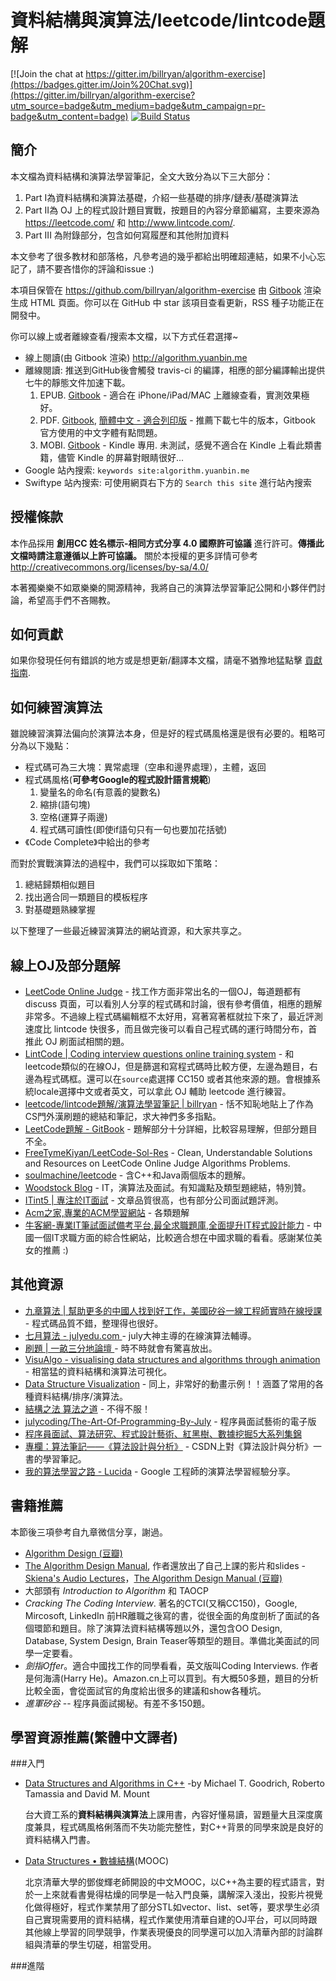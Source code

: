 # 資料結構與演算法/leetcode/lintcode題解

[![Join the chat at https://gitter.im/billryan/algorithm-exercise](https://badges.gitter.im/Join%20Chat.svg)](https://gitter.im/billryan/algorithm-exercise?utm_source=badge&utm_medium=badge&utm_campaign=pr-badge&utm_content=badge) [![Build Status](https://travis-ci.org/billryan/algorithm-exercise.svg?branch=master)](https://travis-ci.org/billryan/algorithm-exercise)

## 簡介


本文檔為資料結構和演算法學習筆記，全文大致分為以下三大部分：

1. Part I為資料結構和演算法基礎，介紹一些基礎的排序/鏈表/基礎演算法
2. Part II為 OJ 上的程式設計題目實戰，按題目的內容分章節編寫，主要來源為 <https://leetcode.com/> 和 <http://www.lintcode.com/>.
3. Part III 為附錄部分，包含如何寫履歷和其他附加資料

本文參考了很多教材和部落格，凡參考過的幾乎都給出明確超連結，如果不小心忘記了，請不要吝惜你的評論和issue :)

本項目保管在 <https://github.com/billryan/algorithm-exercise> 由 [Gitbook](https://www.gitbook.com/book/yuanbin/algorithm/details) 渲染生成 HTML 頁面。你可以在 GitHub 中 star 該項目查看更新，RSS 種子功能正在開發中。

你可以線上或者離線查看/搜索本文檔，以下方式任君選擇~

- 線上閱讀(由 Gitbook 渲染) <http://algorithm.yuanbin.me>
- 離線閱讀: 推送到GitHub後會觸發 travis-ci 的編譯，相應的部分編譯輸出提供七牛的靜態文件加速下載。
    1. EPUB. [Gitbook](https://www.gitbook.com/download/epub/book/yuanbin/algorithm) - 適合在 iPhone/iPad/MAC 上離線查看，實測效果極好。
    2. PDF. [Gitbook](https://www.gitbook.com/download/pdf/book/yuanbin/algorithm), [簡體中文 - 適合列印版](http://docs4bill.qiniudn.com/doc/algorithm_zh-cn_billryan_print.pdf) - 推薦下載七牛的版本，Gitbook 官方使用的中文字體有點問題。
    3. MOBI. [Gitbook](https://www.gitbook.com/download/mobi/book/yuanbin/algorithm) - Kindle 專用. 未測試，感覺不適合在 Kindle 上看此類書籍，儘管 Kindle 的屏幕對眼睛很好...
- Google 站內搜索: `keywords site:algorithm.yuanbin.me`
- Swiftype 站內搜索: 可使用網頁右下方的 `Search this site` 進行站內搜索

## 授權條款

本作品採用 **創用CC 姓名標示-相同方式分享 4.0 國際許可協議**  進行許可。**傳播此文檔時請注意遵循以上許可協議。** 關於本授權的更多詳情可參考 <http://creativecommons.org/licenses/by-sa/4.0/>

本著獨樂樂不如眾樂樂的開源精神，我將自己的演算法學習筆記公開和小夥伴們討論，希望高手們不吝賜教。

## 如何貢獻

如果你發現任何有錯誤的地方或是想更新/翻譯本文檔，請毫不猶豫地猛點擊 [貢獻指南](https://github.com/billryan/algorithm-exercise/blob/master/contributing_zh-tw.md).

## 如何練習演算法

雖說練習演算法偏向於演算法本身，但是好的程式碼風格還是很有必要的。粗略可分為以下幾點：

- 程式碼可為三大塊：異常處理（空串和邊界處理），主體，返回
- 程式碼風格(**可參考Google的程式設計語言規範**)
    1. 變量名的命名(有意義的變數名)
    2. 縮排(語句塊)
    3. 空格(運算子兩邊)
    4. 程式碼可讀性(即使if語句只有一句也要加花括號)
- 《Code Complete》中給出的參考

而對於實戰演算法的過程中，我們可以採取如下策略：

1. 總結歸類相似題目
2. 找出適合同一類題目的模板程序
3. 對基礎題熟練掌握

以下整理了一些最近練習演算法的網站資源，和大家共享之。

## 線上OJ及部分題解

- [LeetCode Online Judge](https://leetcode.com/) - 找工作方面非常出名的一個OJ，每道題都有 discuss 頁面，可以看別人分享的程式碼和討論，很有參考價值，相應的題解非常多。不過線上程式碼編輯框不太好用，寫著寫著框就拉下來了，最近評測速度比 lintcode 快很多，而且做完後可以看自己程式碼的運行時間分布，首推此 OJ 刷面試相關的題。
- [LintCode | Coding interview questions online training system](http://www.lintcode.com) - 和leetcode類似的在線OJ，但是篩選和寫程式碼時比較方便，左邊為題目，右邊為程式碼框。還可以在`source`處選擇 CC150 或者其他來源的題。會根據系統locale選擇中文或者英文，可以拿此 OJ 輔助 leetcode 進行練習。
- [leetcode/lintcode題解/演算法學習筆記 | billryan](http://algorithm.yuanbin.me) - 恬不知恥地貼上了作為CS門外漢刷題的總結和筆記，求大神們多多指點。
- [LeetCode題解 - GitBook](https://www.gitbook.com/book/siddontang/leetcode-solution/details) - 題解部分十分詳細，比較容易理解，但部分題目不全。
- [FreeTymeKiyan/LeetCode-Sol-Res](https://github.com/FreeTymeKiyan/LeetCode-Sol-Res) - Clean, Understandable Solutions and Resources on LeetCode Online Judge Algorithms Problems.
- [soulmachine/leetcode](https://github.com/soulmachine/leetcode) - 含C++和Java兩個版本的題解。
- [Woodstock Blog](http://okckd.github.io/) - IT，演算法及面試。有知識點及類型題總結，特別贊。
- [ITint5 | 專注於IT面試](http://www.itint5.com/) - 文章品質很高，也有部分公司面試題評測。
- [Acm之家,專業的ACM學習網站](http://www.acmerblog.com/) - 各類題解
- [牛客網-專業IT筆試面試備考平台,最全求職題庫,全面提升IT程式設計能力](http://www.nowcoder.com/) - 中國一個IT求職方面的綜合性網站，比較適合想在中國求職的看看。感謝某位美女的推薦 :)

## 其他資源

- [九章算法 | 幫助更多的中國人找到好工作，美國矽谷一線工程師實時在線授課](http://www.jiuzhang.com/) - 程式碼品質不錯，整理得也很好。
- [七月算法 - julyedu.com ](http://julyedu.com/) - july大神主導的在線演算法輔導。
- [刷題 | 一畝三分地論壇 ](http://www.1point3acres.com/bbs/forum-84-1.html) - 時不時就會有驚喜放出。
- [VisuAlgo - visualising data structures and algorithms through animation](http://http://visualgo.net/) - 相當猛的資料結構和演算法可視化。
- [Data Structure Visualization](http://www.cs.usfca.edu/~galles/visualization/Algorithms.html) - 同上，非常好的動畫示例！！涵蓋了常用的各種資料結構/排序/演算法。
- [結構之法 算法之道](http://blog.csdn.net/v_JULY_v) - 不得不服！
- [julycoding/The-Art-Of-Programming-By-July](https://github.com/julycoding/The-Art-Of-Programming-By-July) - 程序員面試藝術的電子版
- [程序員面試、算法研究、程式設計藝術、紅黑樹、數據挖掘5大系列集錦](http://blog.csdn.net/v_july_v/article/details/6543438)
- [專欄：算法筆記——《算法設計與分析》](http://blog.csdn.net/column/details/lf-algoritnote.html) - CSDN上對《算法設計與分析》一書的學習筆記。
- [我的算法學習之路 - Lucida](http://zh.lucida.me/blog/on-learning-algorithms/) - Google 工程師的演算法學習經驗分享。

## 書籍推薦

本節後三項參考自九章微信分享，謝過。

- [Algorithm Design (豆瓣)](http://book.douban.com/subject/1475870/)
- [The Algorithm Design Manual](http://www.amazon.com/exec/obidos/ASIN/1848000693/thealgorithmrepo), 作者還放出了自己上課的影片和slides - [Skiena's Audio Lectures](http://www3.cs.stonybrook.edu/~algorith/video-lectures/)，[The Algorithm Design Manual (豆瓣)](http://book.douban.com/subject/3072383/)
- 大部頭有 *Introduction to Algorithm* 和 TAOCP
- *Cracking The Coding Interview*. 著名的CTCI(又稱CC150)，Google, Mircosoft, LinkedIn 前HR離職之後寫的書，從很全面的角度剖析了面試的各個環節和題目。除了演算法資料結構等題以外，還包含OO Design, Database, System Design, Brain Teaser等類型的題目。準備北美面試的同學一定要看。
- *劍指Offer*。適合中國找工作的同學看看，英文版叫Coding Interviews. 作者是何海濤(Harry He)。Amazon.cn上可以買到。有大概50多題，題目的分析比較全面，會從面試官的角度給出很多的建議和show各種坑。
- *進軍矽谷* -- 程序員面試揭秘。有差不多150題。


## 學習資源推薦(繁體中文譯者)
###入門
- [Data Structures and Algorithms in C++](http://www.wiley.com/WileyCDA/WileyTitle/productCd-EHEP001657.html)
-by Michael T. Goodrich, Roberto Tamassia and David M. Mount

    台大資工系的**資料結構與演算法**上課用書，內容好懂易讀，習題量大且深度廣度兼具，程式碼風格俐落而不失功能完整性，對C++背景的同學來說是良好的資料結構入門書。

- [Data Structures • 數據結構](https://www.edx.org/course/data-structures-shu-ju-jie-gou-tsinghuax-30240184x-2)(MOOC)

    北京清華大學的鄧俊輝老師開設的中文MOOC，以C++為主要的程式語言，對於一上來就看書覺得枯燥的同學是一帖入門良藥，講解深入淺出，投影片視覺化做得極好，程式作業禁用了部分STL如vector、list、set等，要求學生必須自己實現需要用的資料結構，程式作業使用清華自建的OJ平台，可以同時跟其他線上學習的同學競爭，作業表現優良的同學還可以加入清華內部的討論群組與清華的學生切磋，相當受用。



###進階
